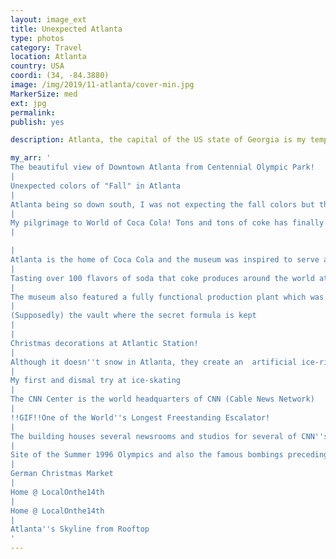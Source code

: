 ```yaml
---
layout: image_ext
title: Unexpected Atlanta
type: photos
category: Travel
location: Atlanta
country: USA
coordi: (34, -84.3880)
image: /img/2019/11-atlanta/cover-min.jpg
MarkerSize: med
ext: jpg
permalink:
publish: yes

description: Atlanta, the capital of the US state of Georgia is my temporary home for about 2 years during my Master's. The ignorant me never cared about the city before GeorgiaTech happened. As it turns out, the city is quite integral and important part of the economy and culture with HQs of Coca Cola, CNN, ATT, BoFA and having hosted Summer Olympics even before I was born.

my_arr: '
The beautiful view of Downtown Atlanta from Centennial Olympic Park!
|
Unexpected colors of "Fall" in Atlanta
|
Atlanta being so down south, I was not expecting the fall colors but this was a pleasant surprise.
|
My pilgrimage to World of Coca Cola! Tons and tons of coke has finally paid off!
|

|
Atlanta is the home of Coca Cola and the museum was inspired to serve as a continuation of Coca-Cola history dating back to 1886
|
Tasting over 100 flavors of soda that coke produces around the world at one single place! Worth every penny!
|
The museum also featured a fully functional production plant which was recently closed citing costs and now runs in simulation.
|
(Supposedly) the vault where the secret formula is kept
|
|
Christmas decorations at Atlantic Station!
|
Although it doesn''t snow in Atlanta, they create an  artificial ice-rink for people to enjoy the sport in winters.
|
My first and dismal try at ice-skating
|
The CNN Center is the world headquarters of CNN (Cable News Network)
|
!!GIF!!One of the World''s Longest Freestanding Escalator!
|
The building houses several newsrooms and studios for several of CNN''s news channels!
|
Site of the Summer 1996 Olympics and also the famous bombings preceding that.
|
German Christmas Market
|
Home @ LocalOnthe14th
|
Home @ LocalOnthe14th
|
Atlanta''s Skyline from Rooftop
'
---
```

<!-- http://compressjpeg.com -->
<!-- http://compressimage.toolur.com/ 1024, 400-->
<!-- https://ezgif.com/optimize/ remove second and then lossy 50 -->
